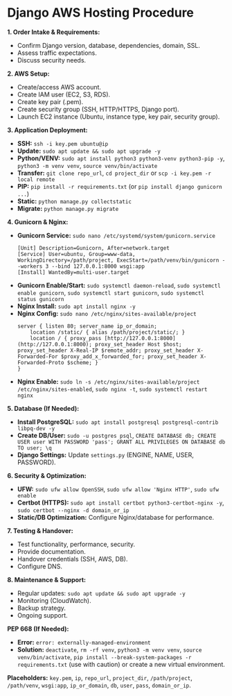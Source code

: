 # Django AWS Hosting Procedure

**1. Order Intake & Requirements:**

* Confirm Django version, database, dependencies, domain, SSL.
* Assess traffic expectations.
* Discuss security needs.

**2. AWS Setup:**

* Create/access AWS account.
* Create IAM user (EC2, S3, RDS).
* Create key pair (.pem).
* Create security group (SSH, HTTP/HTTPS, Django port).
* Launch EC2 instance (Ubuntu, instance type, key pair, security group).

**3. Application Deployment:**

* **SSH:** `ssh -i key.pem ubuntu@ip`
* **Update:** `sudo apt update && sudo apt upgrade -y`
* **Python/VENV:** `sudo apt install python3 python3-venv python3-pip -y`, `python3 -m venv venv`, `source venv/bin/activate`
* **Transfer:** `git clone repo_url`, `cd project_dir` or `scp -i key.pem -r local remote`
* **PIP:** `pip install -r requirements.txt` (or `pip install django gunicorn ...`)
* **Static:** `python manage.py collectstatic`
* **Migrate:** `python manage.py migrate`

**4. Gunicorn & Nginx:**

* **Gunicorn Service:** `sudo nano /etc/systemd/system/gunicorn.service`
    ```
    [Unit] Description=Gunicorn, After=network.target
    [Service] User=ubuntu, Group=www-data, WorkingDirectory=/path/project, ExecStart=/path/venv/bin/gunicorn --workers 3 --bind 127.0.0.1:8000 wsgi:app
    [Install] WantedBy=multi-user.target
    ```
* **Gunicorn Enable/Start:** `sudo systemctl daemon-reload`, `sudo systemctl enable gunicorn`, `sudo systemctl start gunicorn`, `sudo systemctl status gunicorn`
* **Nginx Install:** `sudo apt install nginx -y`
* **Nginx Config:** `sudo nano /etc/nginx/sites-available/project`
    ```nginx
    server { listen 80; server_name ip_or_domain;
        location /static/ { alias /path/project/static/; }
        location / { proxy_pass [http://127.0.0.1:8000](http://127.0.0.1:8000); proxy_set_header Host $host; proxy_set_header X-Real-IP $remote_addr; proxy_set_header X-Forwarded-For $proxy_add_x_forwarded_for; proxy_set_header X-Forwarded-Proto $scheme; }
    }
    ```
* **Nginx Enable:** `sudo ln -s /etc/nginx/sites-available/project /etc/nginx/sites-enabled`, `sudo nginx -t`, `sudo systemctl restart nginx`

**5. Database (If Needed):**

* **Install PostgreSQL:** `sudo apt install postgresql postgresql-contrib libpq-dev -y`
* **Create DB/User:** `sudo -u postgres psql`, `CREATE DATABASE db; CREATE USER user WITH PASSWORD 'pass'; GRANT ALL PRIVILEGES ON DATABASE db TO user; \q`
* **Django Settings:** Update `settings.py` (ENGINE, NAME, USER, PASSWORD).

**6. Security & Optimization:**

* **UFW:** `sudo ufw allow OpenSSH`, `sudo ufw allow 'Nginx HTTP'`, `sudo ufw enable`
* **Certbot (HTTPS):** `sudo apt install certbot python3-certbot-nginx -y`, `sudo certbot --nginx -d domain_or_ip`
* **Static/DB Optimization:** Configure Nginx/database for performance.

**7. Testing & Handover:**

* Test functionality, performance, security.
* Provide documentation.
* Handover credentials (SSH, AWS, DB).
* Configure DNS.

**8. Maintenance & Support:**

* Regular updates: `sudo apt update && sudo apt upgrade -y`
* Monitoring (CloudWatch).
* Backup strategy.
* Ongoing support.

**PEP 668 (If Needed):**

* **Error:** `error: externally-managed-environment`
* **Solution:** `deactivate`, `rm -rf venv`, `python3 -m venv venv`, `source venv/bin/activate`, `pip install --break-system-packages -r requirements.txt` (use with caution) or create a new virtual environment.

**Placeholders:** `key.pem`, `ip`, `repo_url`, `project_dir`, `/path/project`, `/path/venv`, `wsgi:app`, `ip_or_domain`, `db`, `user`, `pass`, `domain_or_ip`.